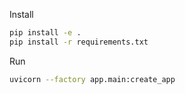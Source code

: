 Install

```bash
pip install -e .
pip install -r requirements.txt
```

Run

```bash
uvicorn --factory app.main:create_app
```
